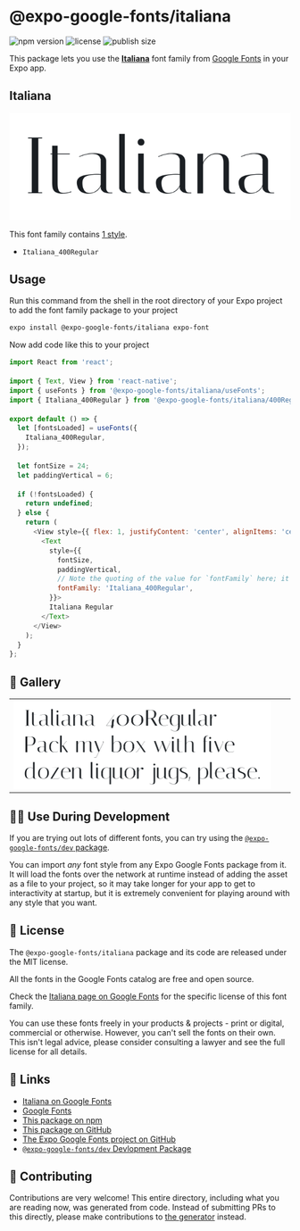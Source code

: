 # @expo-google-fonts/italiana

![npm version](https://flat.badgen.net/npm/v/@expo-google-fonts/italiana)
![license](https://flat.badgen.net/github/license/expo/google-fonts)
![publish size](https://flat.badgen.net/packagephobia/install/@expo-google-fonts/italiana)

This package lets you use the [**Italiana**](https://fonts.google.com/specimen/Italiana) font family from [Google Fonts](https://fonts.google.com/) in your Expo app.

## Italiana

![Italiana](./font-family.png)

This font family contains [1 style](#-gallery).

- `Italiana_400Regular`

## Usage

Run this command from the shell in the root directory of your Expo project to add the font family package to your project
```sh
expo install @expo-google-fonts/italiana expo-font
```

Now add code like this to your project
```js
import React from 'react';

import { Text, View } from 'react-native';
import { useFonts } from '@expo-google-fonts/italiana/useFonts';
import { Italiana_400Regular } from '@expo-google-fonts/italiana/400Regular';

export default () => {
  let [fontsLoaded] = useFonts({
    Italiana_400Regular,
  });

  let fontSize = 24;
  let paddingVertical = 6;

  if (!fontsLoaded) {
    return undefined;
  } else {
    return (
      <View style={{ flex: 1, justifyContent: 'center', alignItems: 'center' }}>
        <Text
          style={{
            fontSize,
            paddingVertical,
            // Note the quoting of the value for `fontFamily` here; it expects a string!
            fontFamily: 'Italiana_400Regular',
          }}>
          Italiana Regular
        </Text>
      </View>
    );
  }
};

```

## 🔡 Gallery


||||
|-|-|-|
|![Italiana_400Regular](./Italiana_400Regular.ttf.png)||||


## 👩‍💻 Use During Development

If you are trying out lots of different fonts, you can try using the [`@expo-google-fonts/dev` package](https://github.com/expo/google-fonts/tree/master/font-packages/dev#readme).

You can import *any* font style from any Expo Google Fonts package from it. It will load the fonts
over the network at runtime instead of adding the asset as a file to your project, so it may take longer
for your app to get to interactivity at startup, but it is extremely convenient
for playing around with any style that you want.

## 📖 License

The `@expo-google-fonts/italiana` package and its code are released under the MIT license.

All the fonts in the Google Fonts catalog are free and open source.

Check the [Italiana page on Google Fonts](https://fonts.google.com/specimen/Italiana) for the specific license of this font family.

You can use these fonts freely in your products & projects - print or digital, commercial or otherwise. However, you can't sell the fonts on their own. This isn't legal advice, please consider consulting a lawyer and see the full license for all details.

## 🔗 Links

- [Italiana on Google Fonts](https://fonts.google.com/specimen/Italiana)
- [Google Fonts](https://fonts.google.com/)
- [This package on npm](https://www.npmjs.com/package/@expo-google-fonts/italiana)
- [This package on GitHub](https://github.com/expo/google-fonts/tree/master/font-packages/italiana)
- [The Expo Google Fonts project on GitHub](https://github.com/expo/google-fonts)
- [`@expo-google-fonts/dev` Devlopment Package](https://github.com/expo/google-fonts/tree/master/font-packages/dev)

## 🤝 Contributing

Contributions are very welcome! This entire directory, including what you are reading now, was generated from code. Instead of submitting PRs to this directly, please make contributions to [the generator](https://github.com/expo/google-fonts/tree/master/packages/generator) instead.
